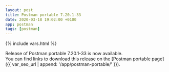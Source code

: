 ```yaml
---
layout: post
title: Postman portable 7.20.1-33
date: 2020-03-18 19:02:00 +0100
app: postman
tags: [postman]
---
```

{% include vars.html %}

Release of Postman portable 7.20.1-33 is now available.<br />
You can find links to download this release on the [Postman portable page]({{ var_seo_url | append: '/app/postman-portable/' }}).